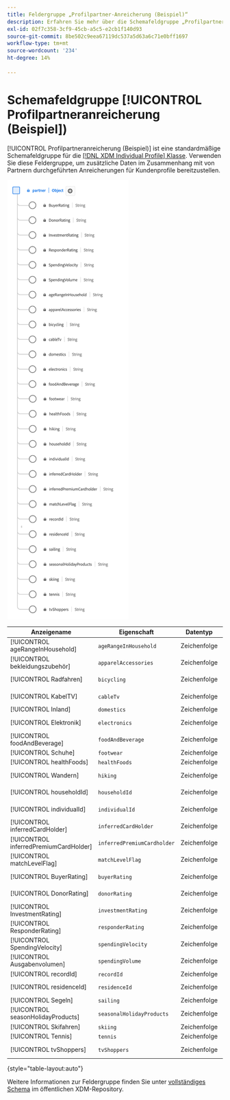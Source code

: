 ```yaml
---
title: Feldergruppe „Profilpartner-Anreicherung (Beispiel)“
description: Erfahren Sie mehr über die Schemafeldgruppe „Profilpartner-Anreicherung (Beispiel)“.
exl-id: 02f7c358-3cf9-45cb-a5c5-e2cb1f140d93
source-git-commit: 8be502c9eea67119dc537a5d63a6c71e0bff1697
workflow-type: tm+mt
source-wordcount: '234'
ht-degree: 14%

---
```


# Schemafeldgruppe [!UICONTROL Profilpartneranreicherung (Beispiel])

[!UICONTROL Profilpartneranreicherung (Beispiel)] ist eine standardmäßige Schemafeldgruppe für die [[!DNL XDM Individual Profile] Klasse](../../classes/individual-profile.md). Verwenden Sie diese Feldergruppe, um zusätzliche Daten im Zusammenhang mit von Partnern durchgeführten Anreicherungen für Kundenprofile bereitzustellen.

![Abbildung der Feldergruppe [!UICONTROL Profilpartneranreicherung (Beispiel)].](../../images/field-groups/profile-partner-enrichment-sample.png)

| Anzeigename | Eigenschaft | Datentyp | Beschreibung |
|-----------------------------|------------------------|-----------|----------------------------------|
| [!UICONTROL ageRangeInHousehold] | `ageRangeInHousehold` | Zeichenfolge | Der Altersbereich innerhalb des Haushalts. |
| [!UICONTROL bekleidungszubehör] | `apparelAccessories` | Zeichenfolge | Bekleidungs- und Zubehördaten. |
| [!UICONTROL Radfahren] | `bicycling` | Zeichenfolge | Informationen zum Fahrradfahren. |
| [!UICONTROL KabelTV] | `cableTv` | Zeichenfolge | Informationen zu Kabelfernsehen. |
| [!UICONTROL Inland] | `domestics` | Zeichenfolge | Inlandsbezogene Daten. |
| [!UICONTROL Elektronik] | `electronics` | Zeichenfolge | Elektronik-bezogene Informationen. |
| [!UICONTROL foodAndBeverage] | `foodAndBeverage` | Zeichenfolge | In: Food and Beverage Data. |
| [!UICONTROL Schuhe] | `footwear` | Zeichenfolge | Informationen über Schuhe. |
| [!UICONTROL healthFoods] | `healthFoods` | Zeichenfolge | In: Health Foods Data. |
| [!UICONTROL Wandern] | `hiking` | Zeichenfolge | Informationen zum Wandern. |
| [!UICONTROL householdId] | `householdId` | Zeichenfolge | Die eindeutige ID für einen Haushalt. |
| [!UICONTROL individualId] | `individualId` | Zeichenfolge | Die eindeutige ID für eine Person. |
| [!UICONTROL inferredCardHolder] | `inferredCardHolder` | Zeichenfolge | Abgeleitete Karteninhaberinformationen. |
| [!UICONTROL inferredPremiumCardHolder] | `inferredPremiumCardholder` | Zeichenfolge | Abgeleitete Premium-Karteninhaberdetails. |
| [!UICONTROL matchLevelFlag] | `matchLevelFlag` | Zeichenfolge | Flag-Daten auf Übereinstimmungsebene. |
| [!UICONTROL BuyerRating] | `buyerRating` | Zeichenfolge | Informationen zur Kaufbewertung. |
| [!UICONTROL DonorRating] | `donorRating` | Zeichenfolge | Details zur Spenderbewertung. |
| [!UICONTROL InvestmentRating] | `investmentRating` | Zeichenfolge | Anlagebewertungsdaten. |
| [!UICONTROL ResponderRating] | `responderRating` | Zeichenfolge | Informationen zur Responder-Bewertung. |
| [!UICONTROL SpendingVelocity] | `spendingVelocity` | Zeichenfolge | Details zur Ausgabengeschwindigkeit. |
| [!UICONTROL Ausgabenvolumen] | `spendingVolume` | Zeichenfolge | Informationen zum Ausgabenvolumen. |
| [!UICONTROL recordId] | `recordId` | Zeichenfolge | Eindeutige Eintragskennung. |
| [!UICONTROL residenceId] | `residenceId` | Zeichenfolge | Eindeutige ID für den Wohnsitz. |
| [!UICONTROL Segeln] | `sailing` | Zeichenfolge | Segelbezogene Daten. |
| [!UICONTROL seasonHolidayProducts] | `seasonalHolidayProducts` | Zeichenfolge | Produktinformationen zu saisonalen Feiertagen. |
| [!UICONTROL Skifahren] | `skiing` | Zeichenfolge | Daten zum Skifahren. |
| [!UICONTROL Tennis] | `tennis` | Zeichenfolge | Informationen zum Tennis. |
| [!UICONTROL tvShoppers] | `tvShoppers` | Zeichenfolge | In: TV Shoppers&#39; information. |

{style="table-layout:auto"}

Weitere Informationen zur Feldergruppe finden Sie unter [vollständiges Schema](https://github.com/adobe/xdm/blob/master/components/fieldgroups/profile/partner-profile-enrichment/profile-partner-enrichment-sample.schema.json) im öffentlichen XDM-Repository.
